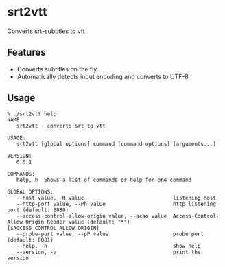 # srt2vtt
Converts srt-subtitles to vtt

## Features
* Converts subtitles on the fly
* Automatically detects input encoding and converts to UTF-8

## Usage

```
% ./srt2vtt help
NAME:
   srt2vtt - converts srt to vtt

USAGE:
   srt2vtt [global options] command [command options] [arguments...]

VERSION:
   0.0.1

COMMANDS:
   help, h  Shows a list of commands or help for one command

GLOBAL OPTIONS:
   --host value, -H value                             listening host
   --http-port value, --Ph value                      http listening port (default: 8080)
   --access-control-allow-origin value, --acao value  Access-Control-Allow-Origin header value (default: "*") [$ACCESS_CONTROL_ALLOW_ORIGIN]
   --probe-port value, --pP value                     probe port (default: 8081)
   --help, -h                                         show help
   --version, -v                                      print the version
```
